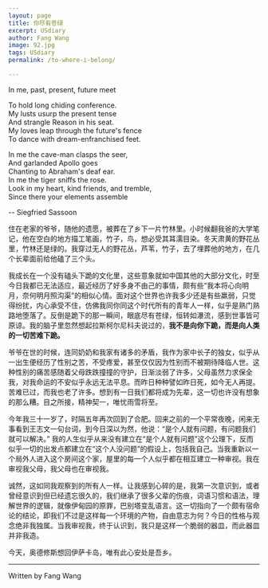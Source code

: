 ```yaml
---
layout: page
title: 你尽有苍绿 
excerpt: USdiary
author: Fang Wang
image: 92.jpg
tags: USdiary
permalink: /to-where-i-belong/

---
```


In me, past, present, future meet 

To hold long chiding conference.    
My lusts usurp the present tense  
And strangle Reason in his seat.      
My loves leap through the future's fence   
To dance with dream-enfranchised feet.   

In me the cave-man clasps the seer,   
And garlanded Apollo goes   
Chanting to Abraham's deaf ear.   
In me the tiger sniffs the rose.   
Look in my heart, kind friends, and tremble,   
Since there your elements assemble

--  Siegfried Sassoon



住在老家的爷爷，随他的遗愿，被葬在了乡下一片竹林里。小时候翻我爸的大学笔记，他在空白的地方描工笔画，竹子，鸟，想必受其耳濡目染。冬天肃黄的野花丛里，竹林还是绿的。我穿过无人的野花丛，芦苇，竹子，去了埋葬他的地方，在几个长辈面前给他磕了三个头。



我成长在一个没有磕头下跪的文化里，这些意象就如中国其他的大部分文化，时至今日我都已无法适应，最近经历了好多身不由己的事情，颇有些“我本将心向明月，奈何明月照沟渠”的相似心情。面对这个世界也许我多少还是有些羸弱，只觉得纷扰，内心承受不住，仿佛我同你同这个时代所有的青年人一样，似乎是熟门熟路地堕落了。反倒是跪下的那一瞬间，眼底尽有苍绿，恒转如瀑流，感到世事皆可原谅。我的脑子里忽然想起拉斯柯尔尼科夫说过的，**我不是向你下跪，而是向人类的一切苦难下跪。**



爷爷在世的时候，连同奶奶和我家有诸多的矛盾，我作为家中长子的独女，似乎从一出生便经历了性别之苦，不受疼爱，甚至仅仅因为性别而不被期待降临人世。这种性别的痛苦感随着父母跌跌撞撞的守护，日渐淡弱了许多，父母虽然力求保全我，对我命运的不安似乎永远无法平息。而昨日种种譬如昨日死，如今无人再提。苦难已过，而我也老了许多。想到有一日我们都将成为先辈，这一切也许没有想象的那么糟。目之所接，精神契一，唯忧雨雪将至。



今年我三十一岁了，时隔五年再次回到了合肥。回来之前的一个平常夜晚，闲来无事看到王志文一句台词，到今日深以为然，他说：“是个人就有问题，有问题我们就可以解决。” 我的人生似乎从来没有建立在“是个人就有问题”这个公理下，反而似乎一切的出发点都建立在“这个人没问题”的假设上，包括我自己。当我重新以一个局外人进入这个房间这个家，屋里的每一个人似乎都在相互建立一种审视。我在审视我父母，我父母也在审视我。



诚然，这如同我观察到的所有人一样。让我感到心碎的是，我第一次意识到，或者曾经意识到但已经遗忘很久的，我们继承了很多父辈的伤痕，词语习惯和语法，理解世界的逻辑，就像伊甸园的原罪，巴别塔变乱语言。这一切指向了一个颇有宿命论的结论，即我们不过是这样每一个环境的产物，自由意志为何？今日的性格与观念绝非我独属。当我审视我，终于认识到，我只是这样一个脆弱的器皿，而此器皿并非我造。



今天，奥德修斯想回伊萨卡岛，唯有此心安处是吾乡。

****

Written by Fang Wang

